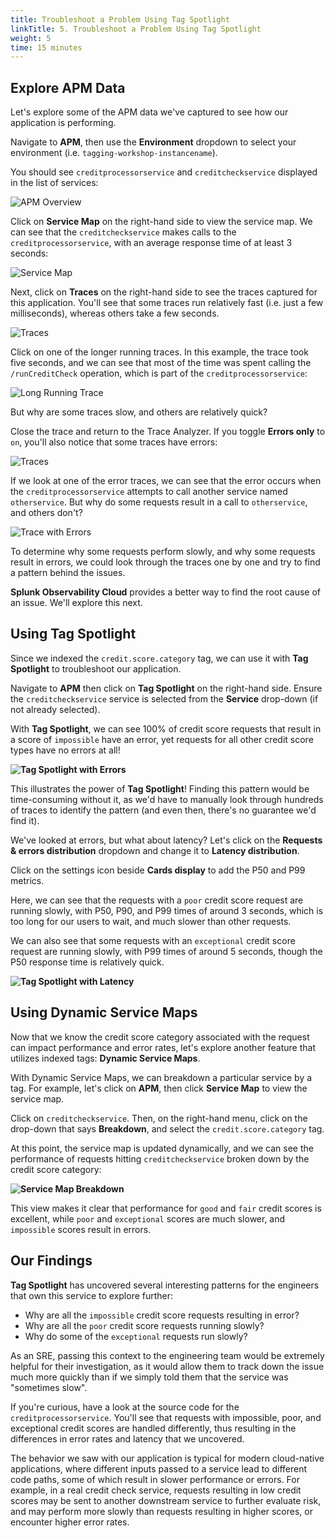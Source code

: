 ```yaml
---
title: Troubleshoot a Problem Using Tag Spotlight
linkTitle: 5. Troubleshoot a Problem Using Tag Spotlight
weight: 5
time: 15 minutes
---
```


## Explore APM Data

Let's explore some of the APM data we've captured to see how our application is performing.

Navigate to **APM**, then use the **Environment** dropdown to select your environment (i.e. `tagging-workshop-instancename`).

You should see `creditprocessorservice` and `creditcheckservice` displayed in the list of services:

![APM Overview](../images/apm_overview.png)

Click on **Service Map** on the right-hand side to view the service map.  We can see that the `creditcheckservice` makes calls to the `creditprocessorservice`, with an average response time of at least 3 seconds:

![Service Map](../images/service_map.png)

Next, click on **Traces** on the right-hand side to see the traces captured for this application. You'll see that some traces run relatively fast (i.e. just a few milliseconds), whereas others take a few seconds.

![Traces](../images/traces.png)

Click on one of the longer running traces. In this example, the trace took five seconds, and we can see that most of the time was spent calling the `/runCreditCheck` operation, which is part of the `creditprocessorservice`:

![Long Running Trace](../images/long_running_trace.png)

But why are some traces slow, and others are relatively quick? 

Close the trace and return to the Trace Analyzer. If you toggle **Errors only** to `on`, you'll also notice that some traces have errors:

![Traces](../images/traces_with_errors.png)

If we look at one of the error traces, we can see that the error occurs when the `creditprocessorservice` attempts to call another service named `otherservice`.  But why do some requests result in a call to `otherservice`, and others don't?

![Trace with Errors](../images/error_trace.png)

To determine why some requests perform slowly, and why some requests result in errors, we could look through the
traces one by one and try to find a pattern behind the issues. 

**Splunk Observability Cloud** provides a better way to find the root cause of an issue. We'll explore this next. 

## Using Tag Spotlight

Since we indexed the `credit.score.category` tag, we can use it with **Tag Spotlight** to troubleshoot our application.

Navigate to **APM** then click on **Tag Spotlight** on the right-hand side. Ensure the `creditcheckservice` service is selected from the **Service** drop-down (if not already selected).

With **Tag Spotlight**, we can see 100% of credit score requests that result in a score of `impossible` have an error, yet requests for all other credit score types have no errors at all!

**![Tag Spotlight with Errors](../images/tag_spotlight_errors.png)**

This illustrates the power of **Tag Spotlight**! Finding this pattern would be time-consuming without it, as we'd have to manually look through hundreds of traces to identify the pattern (and even then, there's no guarantee we'd find it).

We've looked at errors, but what about latency? Let's click on the **Requests & errors distribution** dropdown and change it to **Latency distribution**.

Click on the settings icon beside **Cards display** to add the P50 and P99 metrics. 

Here, we can see that the requests with a `poor` credit score request are running slowly, with P50, P90, and P99 times of around 3 seconds, which is too long for our users to wait, and much slower than other requests.

We can also see that some requests with an `exceptional` credit score request are running slowly, with P99 times of around 5 seconds, though the P50 response time is relatively quick.

**![Tag Spotlight with Latency](../images/tag_spotlight_latency.png)**

## Using Dynamic Service Maps

Now that we know the credit score category associated with the request can impact performance and error rates, let's explore another feature that utilizes indexed tags: **Dynamic Service Maps**.

With Dynamic Service Maps, we can breakdown a particular service by a tag. For example, let's click on **APM**, then click **Service Map** to view the service map.

Click on `creditcheckservice`. Then, on the right-hand menu, click on the drop-down that says **Breakdown**, and select the `credit.score.category` tag.

At this point, the service map is updated dynamically, and we can see the performance of requests hitting `creditcheckservice` broken down by the credit score category:

**![Service Map Breakdown](../images/service_map_breakdown.png)**

This view makes it clear that performance for `good` and `fair` credit scores is excellent, while `poor` and `exceptional` scores are much slower, and `impossible` scores result in errors.

## Our Findings

**Tag Spotlight** has uncovered several interesting patterns for the engineers that own this service to explore further:

* Why are all the `impossible` credit score requests resulting in error?
* Why are all the `poor` credit score requests running slowly?
* Why do some of the `exceptional` requests run slowly?

As an SRE, passing this context to the engineering team would be extremely helpful for their investigation, as it would allow them to track down the issue much more quickly than if we simply told them that the service was "sometimes slow".

If you're curious, have a look at the source code for the `creditprocessorservice`. You'll see that requests with impossible, poor, and exceptional credit scores are handled differently, thus resulting in the differences in error rates and latency that we uncovered.

The behavior we saw with our application is typical for modern cloud-native applications, where different inputs passed to a service lead to different code paths, some of which result in slower performance or errors. For example, in a real credit check service, requests resulting in low credit scores may be sent to another downstream service to further evaluate risk, and may perform more slowly than requests resulting in higher scores, or encounter higher error rates.
